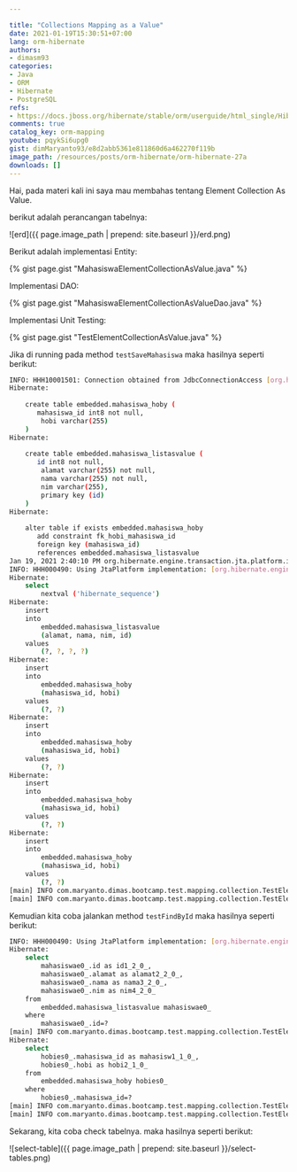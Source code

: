 ```yaml
---

title: "Collections Mapping as a Value"
date: 2021-01-19T15:30:51+07:00
lang: orm-hibernate
authors:
- dimasm93
categories:
- Java
- ORM
- Hibernate
- PostgreSQL
refs: 
- https://docs.jboss.org/hibernate/stable/orm/userguide/html_single/Hibernate_User_Guide.html#collections-synopsis
comments: true
catalog_key: orm-mapping
youtube: pqykSi6upg0
gist: dimMaryanto93/e8d2abb5361e811860d6a462270f119b
image_path: /resources/posts/orm-hibernate/orm-hibernate-27a
downloads: []
---
```


Hai, pada materi kali ini saya mau membahas tentang Element Collection As Value.

<!--more-->

berikut adalah perancangan tabelnya:

![erd]({{ page.image_path | prepend: site.baseurl }}/erd.png)

Berikut adalah implementasi Entity:

{% gist page.gist "MahasiswaElementCollectionAsValue.java" %}

Implementasi DAO:

{% gist page.gist "MahasiswaElementCollectionAsValueDao.java" %}

Implementasi Unit Testing:

{% gist page.gist "TestElementCollectionAsValue.java" %}

Jika di running pada method `testSaveMahasiswa` maka hasilnya seperti berikut:

```bash
INFO: HHH10001501: Connection obtained from JdbcConnectionAccess [org.hibernate.engine.jdbc.env.internal.JdbcEnvironmentInitiator$ConnectionProviderJdbcConnectionAccess@374c3975] for (non-JTA) DDL execution was not in auto-commit mode; the Connection 'local transaction' will be committed and the Connection will be set into auto-commit mode.
Hibernate: 
    
    create table embedded.mahasiswa_hoby (
       mahasiswa_id int8 not null,
        hobi varchar(255)
    )
Hibernate: 
    
    create table embedded.mahasiswa_listasvalue (
       id int8 not null,
        alamat varchar(255) not null,
        nama varchar(255) not null,
        nim varchar(255),
        primary key (id)
    )
Hibernate: 
    
    alter table if exists embedded.mahasiswa_hoby 
       add constraint fk_hobi_mahasiswa_id 
       foreign key (mahasiswa_id) 
       references embedded.mahasiswa_listasvalue
Jan 19, 2021 2:40:10 PM org.hibernate.engine.transaction.jta.platform.internal.JtaPlatformInitiator initiateService
INFO: HHH000490: Using JtaPlatform implementation: [org.hibernate.engine.transaction.jta.platform.internal.NoJtaPlatform]
Hibernate: 
    select
        nextval ('hibernate_sequence')
Hibernate: 
    insert 
    into
        embedded.mahasiswa_listasvalue
        (alamat, nama, nim, id) 
    values
        (?, ?, ?, ?)
Hibernate: 
    insert 
    into
        embedded.mahasiswa_hoby
        (mahasiswa_id, hobi) 
    values
        (?, ?)
Hibernate: 
    insert 
    into
        embedded.mahasiswa_hoby
        (mahasiswa_id, hobi) 
    values
        (?, ?)
Hibernate: 
    insert 
    into
        embedded.mahasiswa_hoby
        (mahasiswa_id, hobi) 
    values
        (?, ?)
Hibernate: 
    insert 
    into
        embedded.mahasiswa_hoby
        (mahasiswa_id, hobi) 
    values
        (?, ?)
[main] INFO com.maryanto.dimas.bootcamp.test.mapping.collection.TestElementCollectionAsValue - mahasiswa: MahasiswaElementCollectionAsValue(id=12, nim=10511148, name=Dimas Maryanto, address=Bandung)
[main] INFO com.maryanto.dimas.bootcamp.test.mapping.collection.TestElementCollectionAsValue - destroy hibernate session!
```

Kemudian kita coba jalankan method `testFindById` maka hasilnya seperti berikut:

```bash
INFO: HHH000490: Using JtaPlatform implementation: [org.hibernate.engine.transaction.jta.platform.internal.NoJtaPlatform]
Hibernate: 
    select
        mahasiswae0_.id as id1_2_0_,
        mahasiswae0_.alamat as alamat2_2_0_,
        mahasiswae0_.nama as nama3_2_0_,
        mahasiswae0_.nim as nim4_2_0_ 
    from
        embedded.mahasiswa_listasvalue mahasiswae0_ 
    where
        mahasiswae0_.id=?
[main] INFO com.maryanto.dimas.bootcamp.test.mapping.collection.TestElementCollectionAsValue - mahasiswa: MahasiswaElementCollectionAsValue(id=12, nim=10511148, name=Dimas Maryanto, address=Bandung)
Hibernate: 
    select
        hobies0_.mahasiswa_id as mahasisw1_1_0_,
        hobies0_.hobi as hobi2_1_0_ 
    from
        embedded.mahasiswa_hoby hobies0_ 
    where
        hobies0_.mahasiswa_id=?
[main] INFO com.maryanto.dimas.bootcamp.test.mapping.collection.TestElementCollectionAsValue - hobies: [Gaming, Programing, Movies, Sharing]
[main] INFO com.maryanto.dimas.bootcamp.test.mapping.collection.TestElementCollectionAsValue - destroy hibernate session!
```

Sekarang, kita coba check tabelnya. maka hasilnya seperti berikut:

![select-table]({{ page.image_path | prepend: site.baseurl }}/select-tables.png)